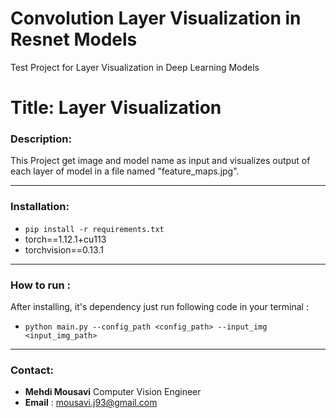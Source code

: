 # Convolution Layer Visualization in Resnet Models
Test Project for Layer Visualization in Deep Learning Models

# Title: Layer Visualization

### Description:
This Project get image and model name as input and visualizes output of each layer of model in a file named "feature_maps.jpg".

---

### Installation:
- `pip install -r requirements.txt`
- torch==1.12.1+cu113
- torchvision==0.13.1
---
### How to run :
After installing, it's dependency just run following code in your terminal :
- `python main.py --config_path <config_path> --input_img <input_img_path>`
---

### Contact: 
- **Mehdi Mousavi** Computer Vision Engineer
- **Email** : mousavi.j93@gmail.com


